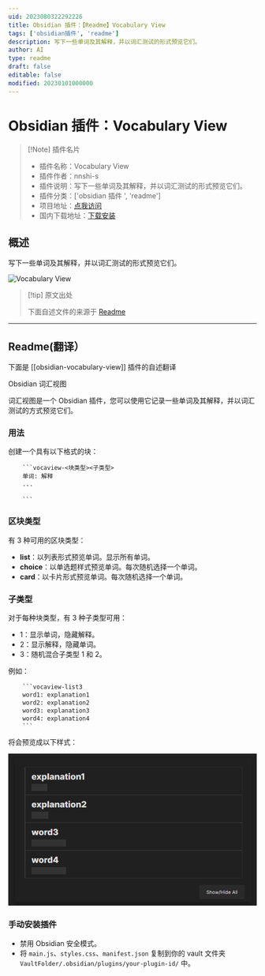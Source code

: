 ```yaml
---
uid: 2023080322292226
title: Obsidian 插件：【Readme】Vocabulary View
tags: ['obsidian插件', 'readme']
description: 写下一些单词及其解释，并以词汇测试的形式预览它们。
author: AI
type: readme
draft: false
editable: false
modified: 20230101000000
---
```


# Obsidian 插件：Vocabulary View

> [!Note] 插件名片
> - 插件名称：Vocabulary View
> - 插件作者：nnshi-s
> - 插件说明：写下一些单词及其解释，并以词汇测试的形式预览它们。
> - 插件分类：['obsidian 插件 ', 'readme']
> - 项目地址：[点我访问](https://github.com/nnshi-s/obsidian-vocabulary-view-plugin)
> - 国内下载地址：[下载安装](https://pkmer.cn/products/plugin/pluginMarket/?obsidian-vocabulary-view)

## 概述

写下一些单词及其解释，并以词汇测试的形式预览它们。

![Vocabulary View](https://cdn.pkmer.cn/covers/obsidian-vocabulary-view.png!pkmer)

> [!tip] 原文出处
>
>下面自述文件的来源于 [Readme](https://ghproxy.net/https://raw.githubusercontent.com/nnshi-s/obsidian-vocabulary-view-plugin/main/README.md)
>

---

## Readme(翻译）

下面是 [[obsidian-vocabulary-view]] 插件的自述翻译

Obsidian 词汇视图

词汇视图是一个 Obsidian 插件，您可以使用它记录一些单词及其解释，并以词汇测试的方式预览它们。

### 用法

创建一个具有以下格式的块：

```
    ```vocaview-<块类型><子类型>
    单词: 解释
    ...

    ```
```

### 区块类型

有 3 种可用的区块类型：

- **list**：以列表形式预览单词。显示所有单词。
- **choice**：以单选题样式预览单词。每次随机选择一个单词。
- **card**：以卡片形式预览单词。每次随机选择一个单词。

### 子类型

对于每种块类型，有 3 种子类型可用：

- 1：显示单词，隐藏解释。
- 2：显示解释，隐藏单词。
- 3：随机混合子类型 1 和 2。

例如：

```
    ```vocaview-list3
    word1: explanation1
    word2: explanation2
    word3: explanation3
    word4: explanation4
    ```
```

将会预览成以下样式：

![example](https://raw.githubusercontent.com/nnshi-s/obsidian-vocabulary-view-plugin/main/readme_img/readme_example.png)

### 手动安装插件

- 禁用 Obsidian 安全模式。
- 将 `main.js`、`styles.css`、`manifest.json` 复制到你的 vault 文件夹 `VaultFolder/.obsidian/plugins/your-plugin-id/` 中。



